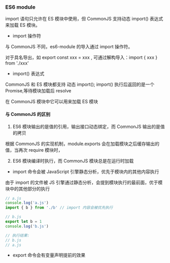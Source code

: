 ### ES6 module

import 语句只允许在 ES 模块中使用，但 CommonJS 支持动态 import() 表达式来加载 ES 模块。

-   import 操作符

与 CommonJS 不同，es6-module 的导入通过 import 操作符。

对于具名导出，如 export const xxx = xxx , 可通过解构导入：import { xxx } from './xxx'

-   import() 表达式

CommonJS 和 ES 模块都支持 动态 import(); import() 执行后返回的是一个 Promise,等待模块加载后 resolve

在 CommonJS 模块中它可以用来加载 ES 模块

#### 与 CommonJS 的区别

1. ES6 模块输出的是值的引用，输出接口动态绑定，而 CommonJS 输出的是值的拷贝

根据 CommonJS 的实现机制，module.exports 会在加载模块之后缓存输出的值，当再次 require 模块时，

2. ES6 模块编译时执行，而 CommonJS 模块总是在运行时加载

-   import 命令会被 JavaScript 引擎静态分析，优先于模块内的其他内容执行

由于 import 的文件被 JS 引擎通过静态分析，会提到模块执行的最前面，优于模块中的其他部分的执行

```javascript
// a.js
console.log('a.js')
import { b } from './b' // import 内容会被优先执行

// b.js
export let b = 1
console.log('b.js')

// 执行结果:
// b.js
// a.js
```

-   export 命令会有变量声明提前的效果
